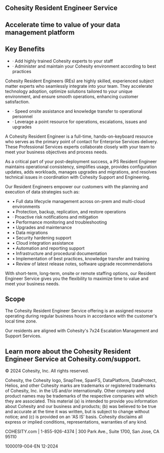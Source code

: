 <!-- image -->

## Cohesity Resident Engineer Service

## Accelerate time to value of your data management platform

## Key Benefits

- ·  Add highly trained Cohesity experts to your staff
- ·  Administer and maintain your Cohesity environment according to best practices

Cohesity Resident Engineers (REs) are highly skilled, experienced subject matter experts who seamlessly integrate into your team. They accelerate technology adoption, optimize solutions tailored to your unique environment, and ensure smooth operations, enhancing customer satisfaction.

- ·  Speed onsite assistance and knowledge transfer to operational personnel
- ·  Leverage a point resource for operations, escalations, issues and upgrades

A Cohesity Resident Engineer is a full-time, hands-on-keyboard resource who serves as the primary point of contact for Enterprise Services delivery. These Professional Services experts collaborate closely with your team to meet your business objectives and process needs.

As a critical part of your post-deployment success, a PS Resident Engineer maintains operational consistency, simplifies usage, provides configuration updates, adds workloads, manages upgrades and migrations, and resolves technical issues in coordination with Cohesity Support and Engineering.

Our Resident Engineers empower our customers with the planning and execution of data strategies such as:

- •  Full data lifecycle management across on-prem and multi-cloud environments
- •  Protection, backup, replication, and restore operations
- · Proactive risk notifications and mitigation
- •  Performance monitoring and troubleshooting
- •  Upgrades and maintenance
- •  Data migrations
- •  Security hardening support
- •  Cloud integration assistance
- •  Automation and reporting support
- •  Infrastructure and procedural documentation
- •  Implementation of best practices, knowledge transfer and training
- •  Review of latest release notes, software upgrade recommendations

With short-term, long-term, onsite or remote staffing options, our Resident Engineer Service gives you the flexibility to maximize time to value and meet your business needs.

## Scope

The Cohesity Resident Engineer Service offering is an assigned resource operating during regular business hours in accordance with the customer's local time zone.

Our residents are aligned with Cohesity's 7x24 Escalation Management and Support Services.

## Learn more about the Cohesity Resident Engineer Service at Cohesity.com/support.

© 2024 Cohesity, Inc. All rights reserved.

Cohesity, the Cohesity logo, SnapTree, SpanFS, DataPlatform, DataProtect, Helios, and other Cohesity marks are trademarks or registered trademarks of Cohesity, Inc. in the US and/or internationally. Other company and product names may be trademarks of the respective companies with which they are associated. This material (a) is intended to provide you information about Cohesity and our business and products; (b) was believed to be true and accurate at the time it was written, but is subject to change without notice; and (c) is provided on an 'AS IS' basis. Cohesity disclaims all express or implied conditions, representations, warranties of any kind.

COHESITY.com |  1-855-926-4374  |  300 Park Ave., Suite 1700, San Jose, CA 95110

1000019-004-EN  12-2024